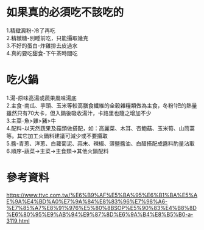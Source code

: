 # 如果真的必須吃不該吃的
1.精緻澱粉-冷了再吃  
2.精緻糖-別睡前吃，只能攝取幾克  
3.不好的蛋白-炸雞排去皮過水  
4.真的要吃甜食-下午茶時間吃  

# 吃火鍋
1.湯-原味高湯或蔬果風味湯底  
2.主食-南瓜、芋頭、玉米等較高膳食纖維的全穀雜糧類做為主食，冬粉1把的熱量雖然只有70大卡，但入鍋後吸收湯汁，卡路里也隨之增加不少  
3.主菜-魚>雞>豬>牛  
4.配料-以天然蔬果及菇類做搭配，如：高麗菜、木耳、杏鮑菇、玉米筍、山茼蒿等。其它加工火鍋料建議可減少或不要攝取  
5.醬-青蔥、洋蔥、白蘿蔔泥、蒜末、辣椒、薄鹽醬油、白醋搭配成醬料酌量沾取  
6.順序-蔬菜→主菜→主食類→其他火鍋配料  

# 參考資料
https://www.ttvc.com.tw/%E6%B9%AF%E5%BA%95%E6%B1%BA%E5%AE%9A%E4%BD%A0%E7%9A%84%E8%83%96%E7%98%A6-%E7%85%A7%E8%91%976%E5%80%8BSOP%E5%90%83%E4%B8%8D%E6%80%95%E9%AB%94%E9%87%8D%E6%9A%B4%E8%B5%B0-a-3119.html  
